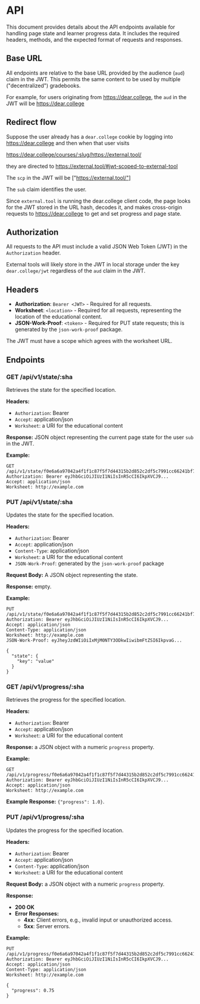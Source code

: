 # API

This document provides details about the API endpoints available for
handling page state and learner progress data. It includes the
required headers, methods, and the expected format of requests and
responses.

## Base URL

All endpoints are relative to the base URL provided by the audience
(`aud`) claim in the JWT.  This permits the same content to be used by
multiple ("decentralized") gradebooks.

For example, for users originating from https://dear.college, the
`aud` in the JWT will be https://dear.college

## Redirect flow

Suppose the user already has a `dear.college` cookie by logging into
https://dear.college and then when that user visits

https://dear.college/courses/:slug/https://external.tool/

they are directed to https://external.tool/#jwt-scoped-to-external-tool

The `scp` in the JWT will be ["https://external.tool/"]

The `sub` claim identifies the user.

Since `external.tool` is running the dear.college client code, the
page looks for the JWT stored in the URL hash, decodes it, and makes
cross-origin requests to https://dear.college to get and set progress
and page state.

## Authorization

All requests to the API must include a valid JSON Web Token (JWT) in
the `Authorization` header.

External tools will likely store in the JWT in local storage under the
key `dear.college/jwt` regardless of the `aud` claim in the JWT.

## Headers
- **Authorization**: `Bearer <JWT>` - Required for all requests.
- **Worksheet**: `<location>` - Required for all requests, representing the location of the educational content.
- **JSON-Work-Proof**: `<token>` - Required for PUT state requests; this is generated by the `json-work-proof` package.

The JWT must have a scope which agrees with the worksheet URL.

## Endpoints

### GET /api/v1/state/:sha

Retrieves the state for the specified location.

**Headers:**
- `Authorization`: Bearer <JWT>
- `Accept`: application/json
- `Worksheet`: a URI for the educational content

**Response:** JSON object representing the current page state for the user `sub` in the JWT.

**Example:**
```http
GET /api/v1/state/f0e6a6a97042a4f1f1c87f5f7d44315b2d852c2df5c7991cc66241bf7072d1c4
Authorization: Bearer eyJhbGciOiJIUzI1NiIsInR5cCI6IkpXVCJ9...
Accept: application/json
Worksheet: http://example.com
```

### PUT /api/v1/state/:sha

Updates the state for the specified location.

**Headers:**
- `Authorization`: Bearer <JWT>
- `Accept`: application/json
- `Content-Type`: application/json
- `Worksheet`: a URI for the educational content
- `JSON-Work-Proof`: generated by the `json-work-proof` package

**Request Body:** A JSON object representing the state.

**Response:** empty.

**Example:**
```http
PUT /api/v1/state/f0e6a6a97042a4f1f1c87f5f7d44315b2d852c2df5c7991cc66241bf7072d1c4
Authorization: Bearer eyJhbGciOiJIUzI1NiIsInR5cCI6IkpXVCJ9...
Accept: application/json
Content-Type: application/json
Worksheet: http://example.com
JSON-Work-Proof: eyJheyJzdWIiOiIxMjM0NTY3ODkwIiwibmFtZSI6IkpvaG...

{
  "state": {
    "key": "value"
  }
}
```

### GET /api/v1/progress/:sha

Retrieves the progress for the specified location.

**Headers:**
- `Authorization`: Bearer <JWT>
- `Accept`: application/json
- `Worksheet`: a URI for the educational content

**Response:** a JSON object with a numeric `progress` property.

**Example:**
```http
GET /api/v1/progress/f0e6a6a97042a4f1f1c87f5f7d44315b2d852c2df5c7991cc66241bf7072d1c4
Authorization: Bearer eyJhbGciOiJIUzI1NiIsInR5cCI6IkpXVCJ9...
Accept: application/json
Worksheet: http://example.com
```

**Example Response:** `{"progress": 1.0}`.

### PUT /api/v1/progress/:sha
Updates the progress for the specified location.

**Headers:**
- `Authorization`: Bearer <JWT>
- `Accept`: application/json
- `Content-Type`: application/json
- `Worksheet`: a URI for the educational content

**Request Body:** a JSON object with a numeric `progress` property.

**Response:**
- **200 OK**
- **Error Responses:**
  - **4xx**: Client errors, e.g., invalid input or unauthorized access.
  - **5xx**: Server errors.

**Example:**
```http
PUT /api/v1/progress/f0e6a6a97042a4f1f1c87f5f7d44315b2d852c2df5c7991cc66241bf7072d1c4
Authorization: Bearer eyJhbGciOiJIUzI1NiIsInR5cCI6IkpXVCJ9...
Accept: application/json
Content-Type: application/json
Worksheet: http://example.com

{
  "progress": 0.75
}
```

